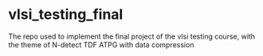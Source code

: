 # vlsi_testing_final
The repo used to implement the final project of the vlsi testing course, with the theme of N-detect TDF ATPG with data compression

